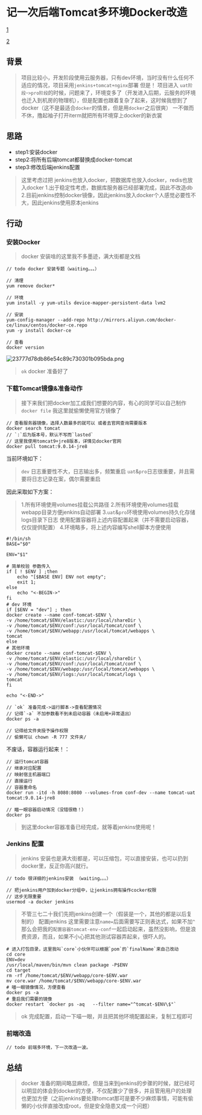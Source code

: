 # 记一次后端Tomcat多环境Docker改造

[1](https://baidu.com)

[2](https://baidu.com)

## 背景

> 项目比较小，开发阶段使用云服务器，只有dev环境，当时没有什么任何不适应的情况，项目采用`jenkins+tomcat+nginx`部署
> 但是！
> 项目进入 `uat阶段`-`>pro阶段`的时候，问题来了，环境变多了（开发进入后期，云服务的环境也迁入到机房的物理机），但是配置也跟着复杂了起来，这时候我想到了docker（这不是最适合`docker`的情景，但是用`docker`之后很爽）
> 一不做而不休，撸起袖子打开iterm就把所有环境穿上docker的新衣裳

## 思路

- step1:安装docker
- step2:将所有后端tomcat都替换成docker-tomcat
- step3:修改后端jenkins配置

> 这里考虑过把 jenkins也放入docker，把数据库也放入docker，redis也放入docker
> 1.出于稳定性考虑，数据库服务器已经部署完成，因此不改造db
> 2.目前jenkins控制docker镜像，因此jenkins放入docker个人感觉必要性不大，因此jenkins使用原本jenkins

## 行动

### 安装Docker
> docker 安装啥的这里我不多墨迹，满大街都是文档

```
// todo docker 安装专题（waiting。。。）
```

```
// 清理
yum remove docker*
```
```
// 环境
yum install -y yum-utils device-mapper-persistent-data lvm2
```

```
// 安装
yum-config-manager --add-repo http://mirrors.aliyun.com/docker-ce/linux/centos/docker-ce.repo
yum -y install docker-ce
```
```
// 查看
docker version
```
![23777d78db86e54c89c730301b095bda.png](static/img1.jpg)

> `ok` docker 准备好了


### 下载Tomcat镜像&准备动作

> 接下来我们把docker加工成我们想要的内容，有心的同学可以自己制作`docker file` 我这里就偷懒使用官方镜像了

```
// 查看服务器镜像，选择人数最多的就可以 或者去官网查询需要版本
docker search tomcat
// `:`后为版本号，默认不写而`lasted`
// 这里我使用tomcat9+jre8版本，详情见docker官网
docker pull tomcat:9.0.14-jre8
```

当前环境如下：

> `dev` 日志重要性不大，日志输出多，频繁重启
> `uat`&`pro`日志很重要，并且需要将日志记录在案，偶尔需要重启

因此采取如下方案：
> 1.所有环境使用volumes挂载公共路径
> 2.所有环境使用volumes挂载webapp目录方便jenkins自动部署
> 3.`uat`&`pro`环境使用volumes持久化存储logs目录下日志
> 使用配置容器将上述内容配置起来（并不需要启动容器，仅仅提供配置）
> 4.环境略多，将上述内容编写shell脚本方便使用

```
#!/bin/sh
BASE="$0"

ENV="$1"

# 简单校验 参数传入
if [ ! $ENV ] ;then
    echo "[$BASE ENV] ENV not empty";
    exit 1;
else
    echo "<-BEGIN->"
fi
# dev 环境
if [$ENV = "dev"] ; then
docker create --name conf-tomcat-$ENV \
-v /home/tomcat/$ENV/elastic:/usr/local/shareDir \
-v /home/tomcat/$ENV/conf:/usr/local/tomcat/conf \
-v /home/tomcat/$ENV/webapp:/usr/local/tomcat/webapps \
tomcat
else
# 其他环境
docker create --name conf-tomcat-$ENV \
-v /home/tomcat/$ENV/elastic:/usr/local/shareDir \
-v /home/tomcat/$ENV/conf:/usr/local/tomcat/conf \
-v /home/tomcat/$ENV/webapp:/usr/local/tomcat/webapps \
-v /home/tomcat/$ENV/logs:/usr/local/tomcat/logs \
tomcat
fi

echo "<-END->"
```

```
// `ok` 准备完成->运行脚本->查看配置情况
// 记得`-a` 不加参数看不到未启动容器（未启用+异常退出）
docker ps -a

// 记得给文件夹授予操作权限
// 偷懒可以 chown -R 777 文件夹/
```

不废话，容器运行起来！：
```
// 运行tomcat容器
// 继承对应配置
// 映射宿主机器端口
// 直接运行
// 容器重命名
docker run -itd -h 8080:8080 --volumes-from conf-dev --name tomcat-uat tomcat:9.0.14-jre8
```

```
// 瞄一眼容器启动情况（没错很稳！）
docker ps
```
> 到这里docker容器准备已经完成，就等着jenkins使用呢！


### Jenkins 配置
> jenkins 安装也是满大街都是，可以压缩包，可以直接安装，也可以扔到docker里，反正你高兴就行。
```
// todo 很详细的jenkins安装 （waiting。。。）
```

```
// 把jenkins用户加到docker分组中，让jenkins拥有操作cocker权限
// 这步无限重要
usermod -a docker jenkins
```

> 不管三七二十我们先把jenkins创建一个（假装是一个，其他的都是以后复制的）
> 配置jenkins
> 这里需要注意`name=`后面需要写正则表达式，如果不加`^`那么会把我的`配置容器tomcat-env-conf`一起启动起来，虽然没影响，但是浪费资源，而且，如果不小心把其他测试容器弄起来，很吓人的。
```
# 进入打包目录，这里我叫`core`小伙伴可以根据`pom`的`finalName`来自己改动
cd core
ENV=dev
/usr/local/maven/bin/mvn clean package -P$ENV
cd target
rm -rf /home/tomcat/$ENV/webapp/core-$ENV.war
mv core.war /home/tomcat/$ENV/webapp/core-$ENV.war
# 喵一眼镜像情况，方便查看
docker ps -a
# 重启我们需要的镜像
docker restart `docker ps -aq   --filter name="^tomcat-$ENV\$"`
```

> ok 完成配置，启动一下喵一眼，并且把其他环境配置起来，复制工程即可

### 前端改造

```
// todo 前端多环境，下一次改造一波。
```

## 总结

> docker 准备的期间略显麻烦，但是当来到jenkins的步骤的时候，就已经可以明显的体会到docker的方便，不仅配置少了很多，并且管用用户的处理也更加方便（之前jenkins要处理tomcat那可是要不少麻烦事情，可能有偷懒的小伙伴直接改成root，但是安全隐患又成一个问题）


